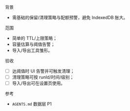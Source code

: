 背景
- 需基础的保留/清理策略与配额预警，避免 IndexedDB 胀大。

范围
- 简单的 TTL/上限策略；
- 容量估算与阈值告警；
- 导入/导出工具雏形。

验收
- [ ] 达阈值时 UI 告警并可触发清理；
- [ ] 清理策略可按 runId/时间/级别；
- [ ] 导入/导出可在设置页使用。

参考
- `AGENTS.md` 数据层 P1

